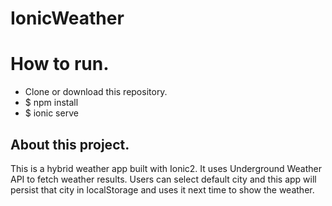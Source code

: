 # IonicWeather

# How to run.
* Clone or download this repository.
* $ npm install
* $ ionic serve

## About this project.
This is a hybrid weather app built with Ionic2. It uses Underground Weather API to fetch weather results.
Users can select default city and this app will persist that city in localStorage and uses it next time to show the weather.
